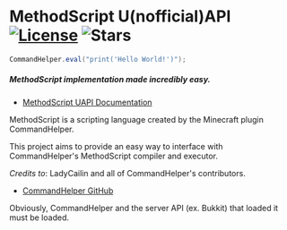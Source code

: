 MethodScript U(nofficial)API [![License][1]](LICENSE.txt) ![Stars][2]
======
```java
CommandHelper.eval("print('Hello World!')");
```
##### MethodScript implementation made incredibly easy.
- [MethodScript UAPI Documentation][3]

MethodScript is a scripting language created by the Minecraft plugin CommandHelper.

This project aims to provide an easy way to interface with CommandHelper's MethodScript compiler and executor.

_Credits to_: LadyCailin and all of CommandHelper's contributors.

- [CommandHelper GitHub](https://github.com/sk89q/CommandHelper)

Obviously, CommandHelper and the server API (ex. Bukkit) that loaded it must be loaded.

[3]: /docs/README.md

<!--- GitHub License Badge --->
[1]: https://img.shields.io/github/license/hyperfresh/methodscript-api.svg

<!--- GitHub Star Count Badge --->
[2]: https://img.shields.io/github/stars/hyperfresh/methodscript-api.svg
